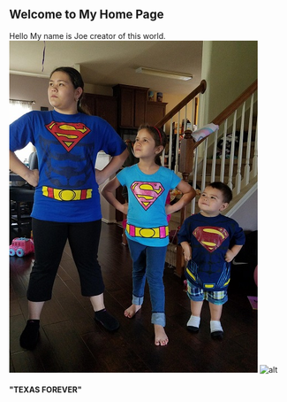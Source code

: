 ## Welcome to My Home Page
Hello My name is Joe creator of this world.
![Kids](Kids.jpg)
![alt](https://upload.wikimedia.org/wikipedia/commons/thumb/f/f7/Flag_of_Texas.svg/1200px-Flag_of_Texas.svg.png)


#### "TEXAS FOREVER"
